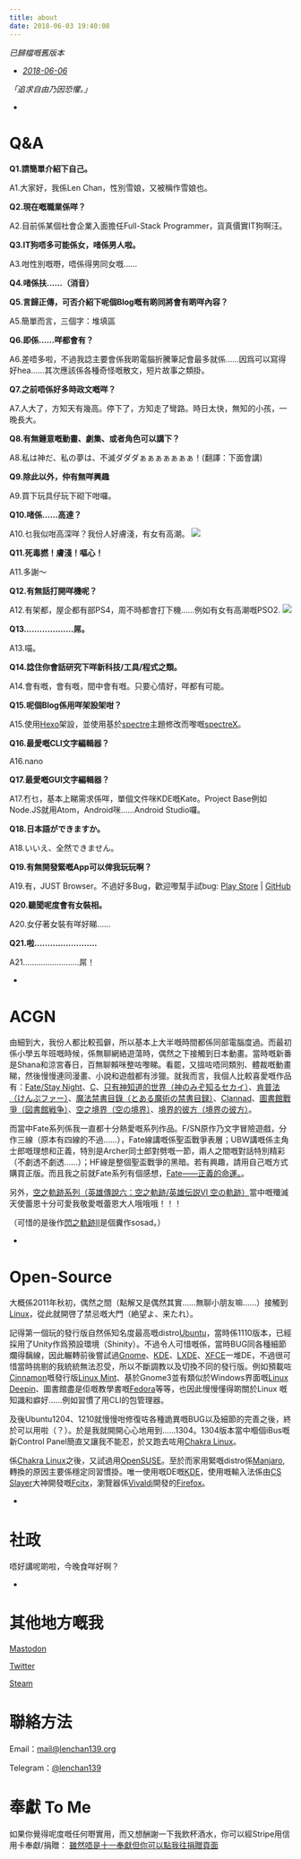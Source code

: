 ```yaml
---
title: about
date: 2018-06-03 19:40:08
---
```

_已歸檔嘅舊版本_
- _[2018-06-06](/about/achive2018-06-06.html)_   

_*「追求自由乃因恐懼。」*_

-
# Q&A
**Q1.請簡單介紹下自己。**

A1.大家好，我係Len Chan，性別雪娘，又被稱作雪娘也。

**Q2.現在嘅職業係咩？**

A2.目前係某個社會企業入面擔任Full-Stack Programmer，貨真價實IT狗啊汪。

**Q3.IT狗唔多可能係女，啫係男人啦。**

A3.咁性別嘅嘢，唔係得男同女嘅……

**Q4.啫係扶……（消音）**

**Q5.言歸正傳，可否介紹下呢個Blog嘅有啲同將會有啲咩內容？**

A5.簡單而言，三個字：堆填區

**Q6.即係……咩都會有？**

A6.差唔多啦，不過我諗主要會係我啲電腦折騰筆記會最多就係……因爲可以寫得好hea……其次應該係各種奇怪嘅散文，短片故事之類掛。

**Q7.之前唔係好多時政文嘅咩？**

A7.人大了，方知天有幾高。停下了，方知走了彎路。時日太快，無知的小孩，一晚長大。

**Q8.有無鍾意嘅動畫、劇集、或者角色可以講下？**

A8.私は神だ、私の夢は、不滅ダダダぁぁぁぁぁぁぁ！(翻譯：下面會講)

**Q9.除此以外，仲有無咩興趣**

A9.買下玩具仔玩下砌下咁囉。

**Q10.啫係……高達？**

A10.乜我似咁高深咩？我份人好膚淺，有女有高潮。
![](/img/aboutme/stuid-me-fag-steam-gun.jpg)

**Q11.死毒撚！膚淺！嘔心！**

A11.多謝〜

**Q12.有無話打開咩機呢？**

A12.有架都，屋企都有部PS4，周不時都會打下機……例如有女有高潮嘅PSO2.
![](/img/aboutme/pso2-girl-screenshot.jpg)

**Q13.………………屌。**

A13.喵。

**Q14.諗住你會話研究下咩新科技/工具/程式之類。**

A14.會有嘅，會有嘅，間中會有嘅。只要心情好，咩都有可能。

**Q15.呢個Blog係用咩架設架咁？**

A15.使用[Hexo](https://hexo.io/)架設，並使用基於[spectre](https://github.com/neofelhz/hexo-theme-spectre)主題修改而嚟嘅[spectreX](https://github.com/lenchan139/hexo-theme-spectreX)。

**Q16.最愛嘅CLI文字編輯器？**

A16.nano

**Q17.最愛嘅GUI文字編輯器？**

A17.冇乜，基本上睇需求係咩，單個文件咪KDE嘅Kate。Project Base例如Node.JS就用Atom，Android咪……Android Studio囉。

**Q18.日本語ができますか。**

A18.いいえ、全然できません。

**Q19.有無開發緊嘅App可以俾我玩玩啊？**

A19.有，JUST Browser。不過好多Bug，歡迎嚟幫手試bug: [Play Store](https://play.google.com/store/apps/details?id=org.lenchan139.justbrowser) | [GitHub](https://github.com/lenchan139/JUSTBrowser.git)

**Q20.聽聞呢度會有女裝相。**

A20.女仔著女裝有咩好睇……

**Q21.啦……………………**

A21.……………………屌！

-

# ACGN

由細到大，我份人都比較孤僻，所以基本上大半嘅時間都係同部電腦度過。而最初係小學五年班嘅時候，係無聊網絡遊蕩時，偶然之下接觸到日本動畫。當時嘅新番是Shana和涼宮春日，百無聊賴咪整咗嚟睇。看罷，又搵咗唔同類別、體裁嘅動畫睇，然後慢慢連同漫畫、小說和遊戲都有涉獵。就我而言，我個人比較喜愛嘅作品有：[Fate/Stay Night](https://zh.wikipedia.org/wiki/Fate/stay_night)、[C](https://zh.wikipedia.org/wiki/C_%28%E5%8B%95%E7%95%AB%29)、[只有神知道的世界（神のみぞ知るセカイ）](https://zh.wikipedia.org/wiki/%E5%8F%AA%E6%9C%89%E7%A5%9E%E7%9F%A5%E9%81%93%E7%9A%84%E4%B8%96%E7%95%8C)、[肯普法（けんぷファー）](https://zh.wikipedia.org/wiki/%E8%82%AF%E6%99%AE%E6%B3%95)、[魔法禁書目錄（とある魔術の禁書目録）](https://zh.wikipedia.org/wiki/%E9%AD%94%E6%B3%95%E7%A6%81%E6%9B%B8%E7%9B%AE%E9%8C%84)、[Clannad](https://zh.wikipedia.org/wiki/Clannad)、[圖書館戰爭（図書館戦争）](https://zh.wikipedia.org/wiki/%E5%9C%96%E6%9B%B8%E9%A4%A8%E6%88%B0%E7%88%AD)、[空之境界（空の境界）](https://zh.wikipedia.org/wiki/%E7%A9%BA%E4%B9%8B%E5%A2%83%E7%95%8C)、[境界的彼方（境界の彼方）](https://zh.wikipedia.org/wiki/%E5%A2%83%E7%95%8C%E7%9A%84%E5%BD%BC%E6%96%B9)。

而當中Fate系列係我一直都十分熱愛嘅系列作品。F/SN原作乃文字冒險遊戲，分作三線（原本有四線的不過……），Fate線講嘅係聖盃戰爭表層；UBW講嘅係主角士郎嘅理想和正義，特別是Archer同士郎對劈嘅一節，兩人之間嘅對話特別精彩（不劇透不劇透……）；HF線是整個聖盃戰爭的黑暗。若有興趣，請用自己嘅方式購買正版。而且我之前就Fate系列有個感想，[Fate——正義的命運。](https://blog.tto.moe/p/ACGN相關/ACGN雜談/Fate——正義的命運。/)。

另外，[空之軌跡系列（英雄傳說六：空之軌跡/英雄伝説VI 空の軌跡）](https://zh.wikipedia.org/wiki/%E7%A9%BA%E4%B9%8B%E8%BB%8C%E8%B7%A1)當中嘅殲滅天使蕾恩十分可愛我敬愛嘅蕾恩大人哦哦哦！！！

（可惜的是後作[閃之軌跡II](https://zh.wikipedia.org/zh-hk/%E8%8B%B1%E9%9B%84%E5%82%B3%E8%AA%AA_%E9%96%83%E4%B9%8B%E8%BB%8C%E8%B7%A1)是個糞作sosad。）

-

# Open-Source

大概係2011年秋初，偶然之間（點解又是偶然其實……無聊小朋友嘛……）接觸到[Linux](https://zh.wikipedia.org/wiki/Linux)，從此就開啓了禁忌嘅大門（絶望よ、来たれ）。

記得第一個玩的發行版自然係知名度最高嘅distro[Ubuntu](http://www.ubuntu.com/)，當時係1110版本，已經採用了Unity作爲預設環境（Shinity）。不過令人可惜嘅係，當時BUG同各種細節爛得黐線，因此輾轉前後嘗試過[Gnome](http://www.gnome.org/)、[KDE](http://kde.org/)、[LXDE](http://lxde.org)、[XFCE](http://xfce.org)一堆DE，不過很可惜當時挑剔的我統統無法忍受，所以不斷調教以及切換不同的發行版。例如預載咗[Cinnamon](http://cinnamon.linuxmint.com/)嘅發行版[Linux Mint](http://linuxmint.com/)、基於Gnome3並有類似於Windows界面嘅[Linux Deepin](http://www.linuxdeepin.com/index.en.html)、圖書館盡是佢嘅教學書嘅[Fedora](https://fedoraproject.org/)等等，也因此慢慢懂得啲關於Linux 嘅知識和癖好……例如習慣了用CLI的包管理器。

及後Ubuntu1204、1210就慢慢咁修復咗各種詭異嘅BUG以及細節的完善之後，終於可以用啦（？）。於是我就開開心心地用到……1304。1304版本當中嗰個iBus嘅新Control Panel簡直又讓我不能忍，於又跑去咗用[Chakra Linux](http://chakra-project.org/)。

係[Chakra Linux](http://chakra-project.org/)之後，又試過用[OpenSUSE](https://www.opensuse.org/)。至於而家用緊嘅distro係[Manjaro](https://manjaro.org/),轉換的原因主要係穩定同習慣掛。唯一使用嘅DE嘅[KDE](http://kde.org/)，使用嘅輸入法係由[CS Slayer](https://www.csslayer.info/wordpress/)大神開發嘅[Fcitx](https://fcitx-im.org/wiki/Fcitx)，瀏覽器係[Vivaldi](http://mozilla.com)開發的[Firefox](https://vivaldi.com/)。  

-

# 社政

唔好講呢啲啦，今晚食咩好啊？

-

# 其他地方嘅我
[Mastodon](https://pawoo.net/@lenchan139)

[Twitter](https://twitter.com/lenchan139)

[Steam](http://steamcommunity.com/id/lenchan139)


# 聯絡方法

Email：[mail@lenchan139.org](mailto:mail@lenchan139.org)

Telegram：[@lenchan139](https://telegram.me/lenchan139)

# 奉獻 To Me
如果你覺得呢度嘅任何嘢實用，而又想酬謝一下我飲杯酒水，你可以經Stripe用信用卡奉獻/捐贈：
[雖然唔是十一奉獻但你可以點我往捐贈頁面](https://blog.tto.moe/payments/pay/)
